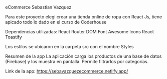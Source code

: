 eCommerce Sebastian Vazquez

Para este proyecto elegi crear una tienda online de ropa con React Js, tiene apicado todo lo dado en el curso de Coderhouse

Dependencias utilizadas:
React Router DOM 
Font Awesome Icons
React Toastify

Los estilos se ubicaron en la carpeta src con el nombre Styles

Resumen de la app
La aplicación carga los productos de una base de datos (Firebase) y los muestra en pantalla. Permite filtrarlos por categorías.

Link de la app:  https://sebavazquezecommerce.netlify.app/
